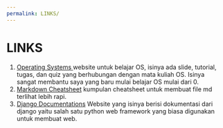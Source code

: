 ```yaml
---
permalink: LINKS/
---
```


# LINKS

1. [Operating Systems ](https://os.vlsm.org/) website untuk belajar OS, isinya ada slide, tutorial, tugas, dan quiz yang berhubungan dengan mata kuliah OS. Isinya sangat membantu saya yang baru mulai belajar OS mulai dari 0. <br>
2. [Markdown Cheatsheet](https://github.com/adam-p/markdown-here/wiki/Markdown-Cheatsheet) kumpulan cheatsheet untuk membuat file md terlihat lebih rapi. <br>
3. [Django Documentations](https://docs.djangoproject.com/) Website yang isinya berisi dokumentasi dari django yaitu salah satu python web framework yang biasa digunakan untuk membuat web. <br>
